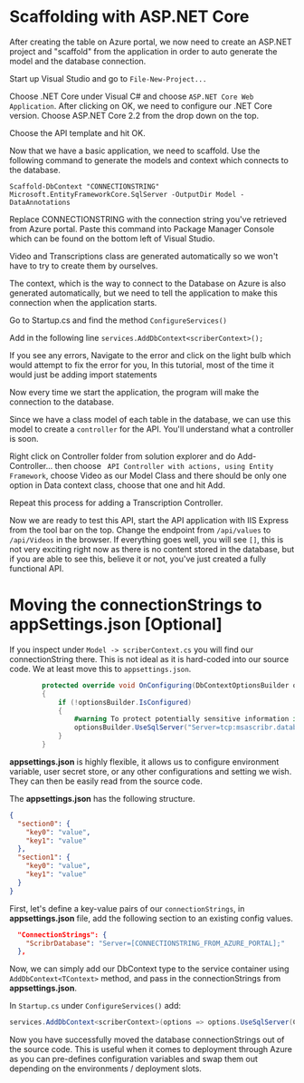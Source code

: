 # Scaffolding with ASP.NET Core
After creating the table on Azure portal, we now need to create an ASP.NET project and "scaffold" from the application in order to auto generate the model and the database connection.

Start up Visual Studio and go to `File-New-Project...`

Choose .NET Core under Visual C# and choose `ASP.NET Core Web Application`. After clicking on OK, we need to configure our .NET Core version. Choose ASP.NET Core 2.2 from the drop down on the top. 

Choose the API template and hit OK.

Now that we have a basic application, we need to scaffold. Use the following command to generate the models and context which connects to the database.

```
Scaffold-DbContext "CONNECTIONSTRING" Microsoft.EntityFrameworkCore.SqlServer -OutputDir Model -DataAnnotations
```

Replace CONNECTIONSTRING with the connection string you've retrieved from Azure portal. Paste this command into Package Manager Console which can be found on the bottom left of Visual Studio.

Video and Transcriptions class are generated automatically so we won't have to try to create them by ourselves. 

The context, which is the way to connect to the Database on Azure is also generated automatically, but we need to tell the application to make this connection when the application starts.

Go to Startup.cs and find the method ``ConfigureServices()``

Add in the following line
`
services.AddDbContext<scriberContext>();
`

If you see any errors, Navigate to the error and click on the light bulb which would attempt to fix the error for you, In this tutorial, most of the time it would just be adding import statements

Now every time we start the application, the program will make the connection to the database.

Since we have a class model of each table in the database, we can use this model to create a `controller` for the API. You'll understand what a controller is soon.

Right click on Controller folder from solution explorer and do Add-Controller... then choose ` API Controller with actions, using Entity Framework`, choose Video as our Model Class and there should be only one option in Data context class, choose that one and hit Add.

Repeat this process for adding a Transcription Controller.

Now we are ready to test this API, start the API application with IIS Express from the tool bar on the top. Change the endpoint from `/api/values` to `/api/Videos` in the browser. If everything goes well, you will see `[]`, this is not very exciting right now as there is no content stored in the database, but if you are able to see this, believe it or not, you've just created a fully functional API.

# Moving the connectionStrings to appSettings.json [Optional]

If you inspect under ``Model -> scriberContext.cs`` you will find our connectionString there. This is not ideal as it is hard-coded into our source code. We at least move this to ``appsettings.json``.

```C#
        protected override void OnConfiguring(DbContextOptionsBuilder optionsBuilder)
        {
            if (!optionsBuilder.IsConfigured)
            {
                #warning To protect potentially sensitive information in your connection string, you should move it out of source code....
                optionsBuilder.UseSqlServer("Server=tcp:msascribr.database.windows.net,1433;Initial Catalog=scriber;Persist Security Info=False;User ID={username};Password={password}");
            }
        }
```

**appsettings.json** is highly flexible, it allows us to configure environment variable, user secret store, or any other configurations and setting we wish. They can then be easily read from the source code. 

The **appsettings.json** has the following structure.

```json
{
  "section0": {
    "key0": "value",
    "key1": "value"
  },
  "section1": {
    "key0": "value",
    "key1": "value"
  }
}
```

First, let's define a key-value pairs of our ``connectionStrings``, in **appsettings.json** file, add the following section to an existing config values.

```json
  "ConnectionStrings": {
    "ScribrDatabase": "Server=[CONNECTIONSTRING_FROM_AZURE_PORTAL];"
  },
```

Now, we can simply add our DbContext type to the service container using ``AddDbContext<TContext>`` method, and pass in the connectionStrings from **appsettings.json**. 

In ``Startup.cs`` under ``ConfigureServices()`` add:

```C#
services.AddDbContext<scriberContext>(options => options.UseSqlServer(Configuration.GetConnectionString("ScribrDatabase")));
```

Now you have successfully moved the database connectionStrings out of the source code. This is useful when it comes to deployment through Azure as you can pre-defines configuration variables and swap them out depending on the environments / deployment slots.  
